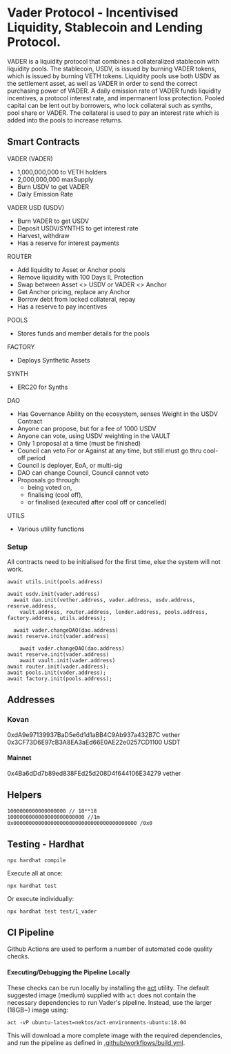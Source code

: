 # Vader Protocol - Incentivised Liquidity, Stablecoin and Lending Protocol.

VADER is a liquidity protocol that combines a collateralized stablecoin with liquidity pools. The stablecoin, USDV, is issued by burning VADER tokens, which is issued by burning VETH tokens. Liquidity pools use both USDV as the settlement asset, as well as VADER in order to send the correct purchasing power of VADER. A daily emission rate of VADER funds liquidity incentives, a protocol interest rate, and impermanent loss protection. Pooled capital can be lent out by borrowers, who lock collateral such as synths, pool share or VADER. The collateral is used to pay an interest rate which is added into the pools to increase returns. 

## Smart Contracts

VADER (VADER)
* 1,000,000,000 to VETH holders
* 2,000,000,000 maxSupply
* Burn USDV to get VADER
* Daily Emission Rate

VADER USD (USDV)
* Burn VADER to get USDV
* Deposit USDV/SYNTHS to get interest rate
* Harvest, withdraw
* Has a reserve for interest payments

ROUTER 
* Add liquidity to Asset or Anchor pools
* Remove liquidity with 100 Days IL Protection
* Swap between Asset <> USDV or VADER <> Anchor
* Get Anchor pricing, replace any Anchor
* Borrow debt from locked collateral, repay
* Has a reserve to pay incentives

POOLS
* Stores funds and member details for the pools

FACTORY
* Deploys Synthetic Assets

SYNTH
* ERC20 for Synths

DAO
* Has Governance Ability on the ecosystem, senses Weight in the USDV Contract
* Anyone can propose, but for a fee of 1000 USDV
* Anyone can vote, using USDV weighting in the VAULT
* Only 1 proposal at a time (must be finished)
* Council can veto For or Against at any time, but still must go thru cool-off period
* Council is deployer, EoA, or multi-sig
* DAO can change Council, Council cannot veto
* Proposals go through: 
  - being voted on, 
  - finalising (cool off), 
  - or finalised (executed after cool off or cancelled)

UTILS
* Various utility functions

### Setup
All contracts need to be initialised for the first time, else the system will not work. 

```
await utils.init(pools.address)
 
await usdv.init(vader.address)
  await dao.init(vether.address, vader.address, usdv.address, reserve.address,
    vault.address, router.address, lender.address, pools.address, factory.address, utils.address);
 
  await vader.changeDAO(dao.address)
await reserve.init(vader.address)
  
    await vader.changeDAO(dao.address)
await reserve.init(vader.address)
    await vault.init(vader.address)
await router.init(vader.address);
await pools.init(vader.address);
await factory.init(pools.address);
```


## Addresses

### Kovan
0xdA9e97139937BaD5e6d1d1aBB4C9Ab937a432B7C vether
0x3CF73D6E97cB3A8EA3aEd66E0AE22e0257CD1100 USDT

#### Mainnet
0x4Ba6dDd7b89ed838FEd25d208D4f644106E34279 vether


## Helpers

```
1000000000000000000 // 10**18
1000000000000000000000000 //1m
0x0000000000000000000000000000000000000000 /0x0
```

## Testing - Hardhat

```
npx hardhat compile
```

Execute all at once:
```
npx hardhat test
```

Or execute individually:
```
npx hardhat test test/1_vader
```

## CI Pipeline
Github Actions are used to perform a number of automated code quality checks. 

#### Executing/Debugging the Pipeline Locally 
These checks can be run locally by installing the [act](https://github.com/nektos/act) utility.
The default suggested image (medium) supplied with `act` does not contain the necessary dependencies to run 
Vader's pipeline.  Instead, use the larger (18GB~) image using:

```act -vP ubuntu-latest=nektos/act-environments-ubuntu:18.04```

This will download a more complete image with the required dependencies, 
and run the pipeline as defined in [.github/workflows/build.yml](.github/workflows/build.yml).

